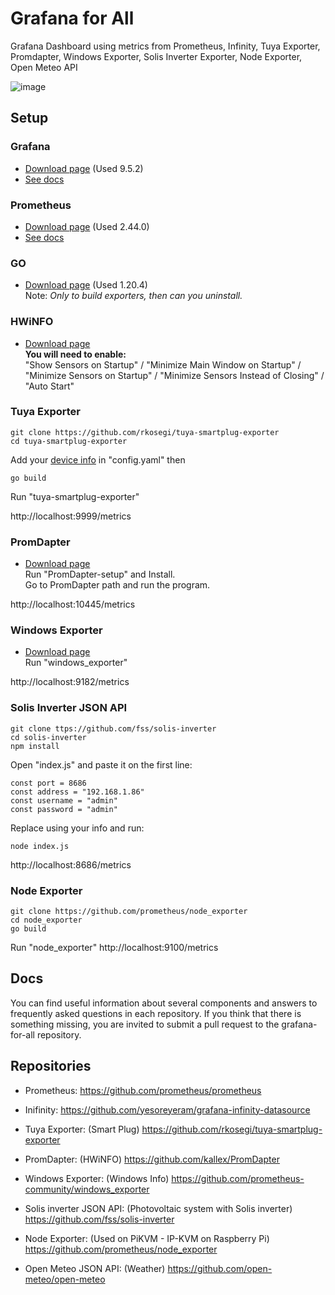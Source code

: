# Grafana for All
Grafana Dashboard using metrics from Prometheus, Infinity, Tuya Exporter, Promdapter, Windows Exporter, Solis Inverter Exporter, Node Exporter, Open Meteo API

![image](https://github.com/luizbizzio/Grafana-for-all/assets/73234672/ff767a86-b51c-4cbd-a68c-649ed24c0572)

## Setup

### Grafana

* [Download page](https://grafana.com/grafana/download) (Used 9.5.2)
* [See docs](https://grafana.com/docs/grafana/latest/setup-grafana/installation/)

### Prometheus
* [Download page](https://prometheus.io/download/) (Used 2.44.0)
* [See docs](https://prometheus.io/docs/prometheus/latest/getting_started/)

### GO
* [Download page](https://go.dev/dl/) (Used 1.20.4)\
Note: _Only to build exporters, then can you uninstall._

### HWiNFO
* [Download page](https://www.hwinfo.com/download/) \
**You will need to enable:** \
"Show Sensors on Startup" / 
"Minimize Main Window on Startup" /
"Minimize Sensors on Startup" / 
"Minimize Sensors Instead of Closing" / 
"Auto Start"

### Tuya Exporter
```
git clone https://github.com/rkosegi/tuya-smartplug-exporter
cd tuya-smartplug-exporter
```
Add your [device info](https://github.com/iRayanKhan/homebridge-tuya/wiki/Get-Local-Keys-for-your-devices) in "config.yaml" then
```
go build
```
Run "tuya-smartplug-exporter"

http://localhost:9999/metrics

### PromDapter
* [Download page](https://github.com/kallex/PromDapter/releases) \
Run "PromDapter-setup" and Install. \
Go to PromDapter path and run the program.

http://localhost:10445/metrics

### Windows Exporter
* [Download page](https://github.com/prometheus-community/windows_exporter/releases) \
Run "windows_exporter"

http://localhost:9182/metrics

### Solis Inverter JSON API
```
git clone ttps://github.com/fss/solis-inverter
cd solis-inverter
npm install
```
Open "index.js" and paste it on the first line:
```
const port = 8686
const address = "192.168.1.86"
const username = "admin"
const password = "admin"
```
Replace using your info and run:
```
node index.js
```
http://localhost:8686/metrics

### Node Exporter
```
git clone https://github.com/prometheus/node_exporter
cd node_exporter
go build
```
Run "node_exporter"
http://localhost:9100/metrics

## Docs
You can find useful information about several components and answers to frequently asked questions in each repository. If you think that there is something missing, you are invited to submit a pull request to the grafana-for-all repository.

## Repositories

* Prometheus:
https://github.com/prometheus/prometheus

* Inifinity:
https://github.com/yesoreyeram/grafana-infinity-datasource

* Tuya Exporter: (Smart Plug)
https://github.com/rkosegi/tuya-smartplug-exporter
  
* PromDapter: (HWiNFO)
https://github.com/kallex/PromDapter
  
* Windows Exporter: (Windows Info)
https://github.com/prometheus-community/windows_exporter
  
* Solis inverter JSON API: (Photovoltaic system with Solis inverter)
https://github.com/fss/solis-inverter
  
* Node Exporter: (Used on PiKVM - IP-KVM on Raspberry Pi)
https://github.com/prometheus/node_exporter
  
* Open Meteo JSON API: (Weather)
https://github.com/open-meteo/open-meteo
